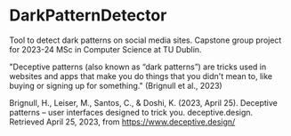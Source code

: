 # DarkPatternDetector
Tool to detect dark patterns on social media sites. Capstone group project for 2023-24 MSc in Computer Science at TU Dublin.

"Deceptive patterns (also known as “dark patterns”) are tricks used in websites and apps that make you do things that you didn't mean to, like buying or signing up for something." (Brignull et al., 2023)

Brignull, H., Leiser, M., Santos, C., & Doshi, K. (2023, April 25). Deceptive patterns – user interfaces designed to trick you. deceptive.design. Retrieved April 25, 2023, from https://www.deceptive.design/